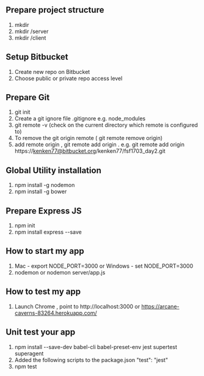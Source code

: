 ## Prepare project structure
1. mkdir <project name>
1. mkdir <project name>/server
1. mkdir <project name>/client

## Setup Bitbucket
1. Create new repo on Bitbucket
1. Choose public or private repo access level

## Prepare Git
1. git init
1. Create a git ignore file .gitignore e.g. node_modules
1. git remote -v  (check on the current directory which remote is configured to)
1. To remove the git origin remote ( git remote remove origin)
1. add remote origin , git remote add origin <http git url>. e.g. git remote add origin https://kenken77@bitbucket.org/kenken77/fsf1703_day2.git

## Global Utility installation
1. npm install -g nodemon
1. npm install -g bower

## Prepare Express JS
1. npm init
1. npm install express --save

## How to start my app
1. Mac - export NODE_PORT=3000 or Windows - set NODE_PORT=3000
1. nodemon or nodemon server/app.js

## How to test my app
1. Launch Chrome , point to http://localhost:3000 or https://arcane-caverns-83264.herokuapp.com/

## Unit test your app
1. npm install --save-dev babel-cli babel-preset-env jest supertest superagent
1. Added the following scripts to the package.json "test": "jest"
1. npm test